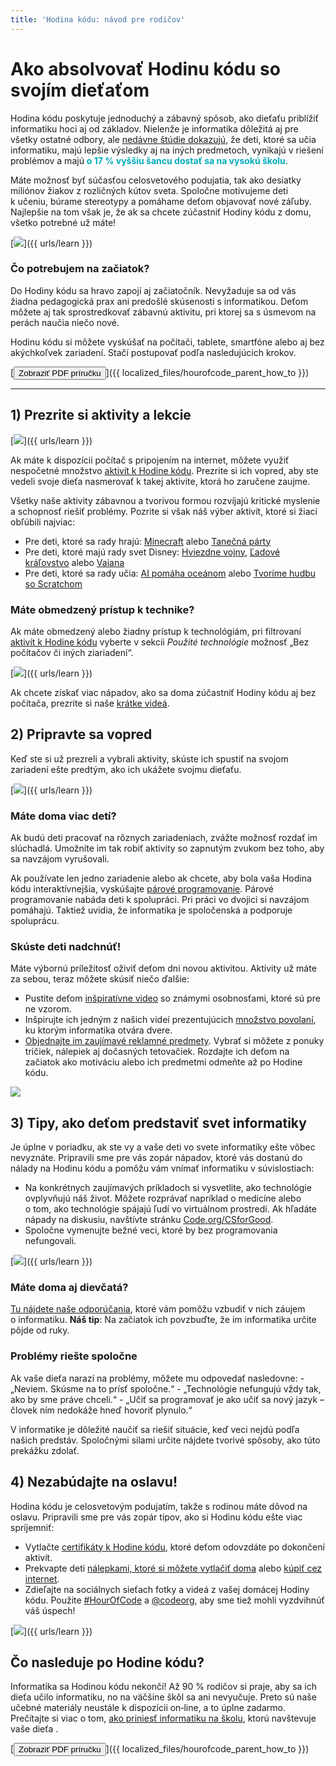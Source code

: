 ```yaml
---
title: 'Hodina kódu: návod pre rodičov'
---
```


# Ako absolvovať Hodinu kódu so svojím dieťaťom

Hodina kódu poskytuje jednoduchý a zábavný spôsob, ako dieťaťu priblížiť informatiku hoci aj od základov. Nielenže je informatika dôležitá aj pre všetky ostatné odbory, ale [nedávne štúdie dokazujú](https://medium.com/@codeorg/cs-helps-students-outperform-in-school-college-and-workplace-66dd64a69536), že deti, ktoré sa učia informatiku, majú lepšie výsledky aj na iných predmetoch, vynikajú v riešení problémov a majú <font color="00adbc"><b>o 17 % vyššiu šancu dostať sa na vysokú školu</b></font>.

Máte možnosť byť súčasťou celosvetového podujatia, tak ako desiatky miliónov žiakov z rozličných kútov sveta. Spoločne motivujeme deti k učeniu, búrame stereotypy a pomáhame deťom objavovať nové záľuby. Najlepšie na tom však je, že ak sa chcete zúčastniť Hodiny kódu z domu, všetko potrebné už máte!

[![](/images/fit-600/Marketing/mother-helping-her-daughter-use-a-laptop-4260325.jpg)]({{ urls/learn }})

<h3>Čo potrebujem na začiatok?</h3>

Do Hodiny kódu sa hravo zapojí aj začiatočník. Nevyžaduje sa od vás žiadna pedagogická prax ani predošlé skúsenosti s informatikou. Deťom môžete aj tak sprostredkovať zábavnú aktivitu, pri ktorej sa s úsmevom na perách naučia niečo nové.

Hodinu kódu si môžete vyskúšať na počítači, tablete, smartfóne alebo aj bez akýchkoľvek zariadení. Stačí postupovať podľa nasledujúcich krokov.

[<button>Zobraziť PDF príručku</button>]({{ localized_files/hourofcode_parent_how_to }})

* * *

## 1) Prezrite si aktivity a lekcie

[![](/images/tutorials.png)]({{ urls/learn }})

Ak máte k dispozícii počítač s pripojením na internet, môžete využiť nespočetné množstvo [aktivít k Hodine kódu](https://hourofcode.com/us/learn). Prezrite si ich vopred, aby ste vedeli svoje dieťa nasmerovať k takej aktivite, ktorá ho zaručene zaujme.

Všetky naše aktivity zábavnou a tvorivou formou rozvíjajú kritické myslenie a schopnosť riešiť problémy. Pozrite si však náš výber aktivít, ktoré si žiaci obľúbili najviac:

- Pre deti, ktoré sa rady hrajú: [Minecraft](https://code.org/minecraft) alebo [Tanečná párty](https://code.org/dance)
- Pre deti, ktoré majú rady svet Disney: [Hviezdne vojny](https://code.org/starwars), [Ľadové kráľovstvo](https://studio.code.org/s/frozen/lessons/1/levels/1) alebo [Vaiana](https://partners.disney.com/hour-of-code?cds&cmp=vanity%7Cnatural%7Cus%7Cmoanahoc%7C)
- Pre deti, ktoré sa rady učia: [AI pomáha oceánom](https://code.org/oceans) alebo [Tvoríme hudbu so Scratchom](https://scratch.mit.edu/projects/editor/?tutorial=music&utm_source=codeorg)

<h3>Máte obmedzený prístup k technike?</h3>

Ak máte obmedzený alebo žiadny prístup k technológiám, pri filtrovaní [aktivít k Hodine kódu](https://hourofcode.com/us/learn) vyberte v sekcii *Použité technológie* možnosť „Bez počítačov či iných ziariadení“.

[![](/images/Marketing/filtering-activities-hoc.jpg)]({{ urls/learn }})

Ak chcete získať viac nápadov, ako sa doma zúčastniť Hodiny kódu aj bez počítača, prezrite si naše [krátke videá](https://www.youtube.com/playlist?list=PLzdnOPI1iJNcpfa4LtbaIl35gqir_5XUu).

## 2) Pripravte sa vopred

Keď ste si už prezreli a vybrali aktivity, skúste ich spustiť na svojom zariadení ešte predtým, ako ich ukážete svojmu dieťaťu.

[![](/images/fit-600/Marketing/father-and-children-looking-at-a-laptop-4260749.jpg)]({{ urls/learn }})

<h3>Máte doma viac detí?</h3>

Ak budú deti pracovať na rôznych zariadeniach, zvážte možnosť rozdať im slúchadlá. Umožníte im tak robiť aktivity so zapnutým zvukom bez toho, aby sa navzájom vyrušovali.

Ak používate len jedno zariadenie alebo ak chcete, aby bola vaša Hodina kódu interaktívnejšia, vyskúšajte [párové programovanie](https://www.youtube.com/watch?v=vgkahOzFH2Q). Párové programovanie nabáda deti k spolupráci. Pri práci vo dvojici si navzájom pomáhajú. Taktiež uvidia, že informatika je spoločenská a podporuje spoluprácu.

<h3>Skúste deti nadchnúť! </h3>

Máte výbornú príležitosť oživiť deťom dni novou aktivitou. Aktivity už máte za sebou, teraz môžete skúsiť niečo ďalšie:

- Pustite deťom [inšpiratívne video](https://www.youtube.com/playlist?list=PLzdnOPI1iJNcadqJAZnbDYShie4gLZQQJ) so známymi osobnosťami, ktoré sú pre ne vzorom.
- Inšpirujte ich jedným z našich videí prezentujúcich [množstvo povolaní](https://www.youtube.com/playlist?list=PLzdnOPI1iJNfpD8i4Sx7U0y2MccnrNZuP), ku ktorým informatika otvára dvere.
- [Objednajte im zaujímavé reklamné predmety](https://store.code.org/). Vybrať si môžete z ponuky tričiek, nálepiek aj dočasných tetovačiek. Rozdajte ich deťom na začiatok ako motiváciu alebo ich predmetmi odmeňte až po Hodine kódu.

<a href="https://store.code.org/" target="_blank"><img src="/images/fit-500/Marketing/hourofcodestore.jpg"></a>

## 3) Tipy, ako deťom predstaviť svet informatiky

Je úplne v poriadku, ak ste vy a vaše deti vo svete informatiky ešte vôbec nevyznáte. Pripravili sme pre vás zopár nápadov, ktoré vás dostanú do nálady na Hodinu kódu a pomôžu vám vnímať informatiku v súvislostiach:

- Na konkrétnych zaujímavých príkladoch si vysvetlite, ako technológie ovplyvňujú náš život. Môžete rozprávať napríklad o medicíne alebo o tom, ako technológie spájajú ľudí vo virtuálnom prostredí. Ak hľadáte nápady na diskusiu, navštívte stránku [Code.org/CSforGood](https://code.org/csforgood).
- Spoločne vymenujte bežné veci, ktoré by bez programovania nefungovali.

[![](/images/fit-600/Marketing/girl-sitting-on-sofa-while-using-tablet-computer-4144035.jpg)]({{ urls/learn }})

<h3>Máte doma aj dievčatá?</h3>

<a href="https://code.org/girls">Tu nájdete naše odporúčania</a>, ktoré vám pomôžu vzbudiť v nich záujem o informatiku. **Náš tip**: Na začiatok ich povzbuďte, že im informatika určite pôjde od ruky.

<h3>Problémy riešte spoločne</h3>

Ak vaše dieťa narazí na problémy, môžete mu odpovedať nasledovne: - „Neviem. Skúsme na to prísť spoločne.“ - „Technológie nefungujú vždy tak, ako by sme práve chceli.“ - „Učiť sa programovať je ako učiť sa nový jazyk – človek ním nedokáže hneď hovoriť plynulo.“

V informatike je dôležité naučiť sa riešiť situácie, keď veci nejdú podľa našich predstáv. Spoločnými silami určite nájdete tvorivé spôsoby, ako túto prekážku zdolať.

## 4) Nezabúdajte na oslavu!

Hodina kódu je celosvetovým podujatím, takže s rodinou máte dôvod na oslavu. Pripravili sme pre vás zopár tipov, ako si Hodinu kódu ešte viac spríjemniť:

- Vytlačte [certifikáty k Hodine kódu](https://staging.code.org/certificates), ktoré deťom odovzdáte po dokončení aktivít.
- Prekvapte deti [nálepkami, ktoré si môžete vytlačiť doma](https://staging.hourofcode.com/us/promote/resources#stickers) alebo [kúpiť cez internet](https://store.code.org/).
- Zdieľajte na sociálnych sieťach fotky a videá z vašej domácej Hodiny kódu. Použite [#HourOfCode](https://twitter.com/hashtag/hourofcode) a [@codeorg](https://twitter.com/codeorg), aby sme tiež mohli vyzdvihnúť váš úspech!

[![](/images/fit-600/Marketing/g8TUlHzF.jpeg)]({{ urls/learn }})

<h2>Čo nasleduje po Hodine kódu?</h2>

Informatika sa Hodinou kódu nekončí! Až 90 % rodičov si praje, aby sa ich dieťa učilo informatiku, no na väčšine škôl sa ani nevyučuje. Preto sú naše učebné materiály neustále k dispozícii on‑line, a to úplne zadarmo. Prečítajte si viac o tom, [ako priniesť informatiku na školu](https://code.org/yourschool), ktorú navštevuje vaše dieťa .

[<button>Zobraziť PDF príručku</button>]({{ localized_files/hourofcode_parent_how_to }})